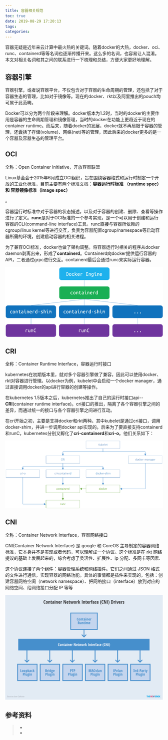 ```yaml
---
title: 容器相关规范
toc: true
date: 2019-08-29 17:20:13
tags:
categories:
---
```


容器无疑是近年来云计算中最火热的关键词。随着docker的大热，docker、oci、runc、containerd等等名词也逐渐传播开来。这么多的名词，也容易让人混淆。本文对相关名词和其之间的联系进行一下梳理和总结，方便大家更好地理解。

## 容器引擎

容器引擎，或者说容器平台，不仅包含对于容器的生命周期的管理，还包括了对于容器生态的管理，比如对于镜像等。现在的docker、rkt以及阿里推出的pouch均可属于此范畴。

Docker可以分为两个阶段来理解。docker版本为1.2时，当时的docker的主要作用是容器的生命周期管理和镜像管理，当时的docker在功能上更趋近于现在的container
runtime。而后来，随着docker的发展，docker就不再局限于容器的管理，还囊括了存储(volume)、网络(net)等的管理，因此后来的docker更多的是一个容器及容器生态的管理平台。



## OCI

全称：Open Container Initiative，开放容器联盟

Linux基金会于2015年6月成立OCI组织，旨在围绕容器格式和运行时制定一个开放的工业化标准，目前主要有两个标准文档：**容器运行时标准 （runtime spec）和 容器镜像标准（image spec）**

。

容器运行时标准中对于容器的状态描述，以及对于容器的创建、删除、查看等操作进行了定义。**runc**是对于OCI标准的一个参考实现，是一个可以用于创建和运行容器的CLI(command-line 
interface)工具。runc直接与容器所依赖的cgroup/linux kernel等进行交互，负责为容器配置cgroup/namespace等启动容器所需的环境，创建启动容器的相关进程。

为了兼容OCI标准，docker也做了架构调整。将容器运行时相关的程序从docker daemon剥离出来，形成了**containerd**。Containerd向docker提供运行容器的API，二者通过grpc进行交互。containerd最后会通过runc来实际运行容器。

![](容器相关规范/containerd.png)



## CRI

全称：Container Runtime Interface，容器运行时接口

kubernetes在初期版本里，就对多个容器引擎做了兼容，因此可以使用docker、rkt对容器进行管理。以docker为例，kubelet中会启动一个docker manager，通过直接调用docker的api进行容器的创建等操作。

在kubernetes 1.5版本之后，kubernetes推出了自己的运行时接口api--**CRI**(container runtime interface)。cri接口的推出，隔离了各个容器引擎之间的差异，而通过统一的接口与各个容器引擎之间进行互动。

在cri开始之初，主要是支持docker和rkt两种。其中kubelet是通过cri接口，调用docker-shim，并进一步调用docker api实现的。后来为了要直接支持containerd和runC，kubernetes分别又孵化了**cri-containerd**和**cri-o**。他们关系如下：

![](容器相关规范/cri.png)



## CNI

全称：Container Network Interface，容器网络接口



CNI(Container Network Interface) 是 google 和 CoreOS  主导制定的容器网络标准，它本身并不是实现或者代码，可以理解成一个协议。这个标准是在 rkt  网络提议的基础上发展起来的，综合考虑了灵活性、扩展性、ip 分配、多网卡等因素.

这个协议连接了两个组件：容器管理系统和网络插件。它们之间通过 JSON  格式的文件进行通信，实现容器的网络功能。具体的事情都是插件来实现的，包括：创建容器网络空间（network  namespace）、把网络接口（interface）放到对应的网络空间、给网络接口分配 IP 等等

![](容器相关规范/cni.png)



## 参考资料
> - []()
> - []()
